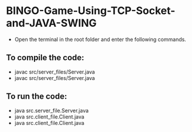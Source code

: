 # BINGO-Game-Using-TCP-Socket-and-JAVA-SWING

* Open the terminal in the root folder and enter the following commands.

## To compile the code:
* javac src/server_files/Server.java
* javac src/server_files/Server.java

## To run the code:
* java src.server_file.Server.java
* java src.client_file.Client.java
* java src.client_file.Client.java